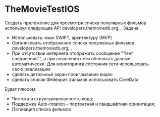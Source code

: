# TheMovieTestIOS

Создать приложение для просмотра списка популярных фильмов используя следующее API developers.themoviedb.org... 
Задача: 
  - Использовать: язык SWIFT, архитектуру (MVP)  
  - Организовать отображение списка популярных фильмов developers.themoviedb.org...  
  - При отсутствии интернета отображать сообщение ""Нет соединения"", а при появлении сети обновлять данные автоматически. Для мониторинга состояния сети использовать свою реализацию  
  - сделать детальный экран проигрывания видео
  - сделать списак Фейворит фильмов использовать CoreData
  
Будет плюсом: 
  - Чистота и структурированность кода;
  - Поддержка Auto-rotation – портретная и ландшафтная ориентация;
  - Пагинация списка фильмов

